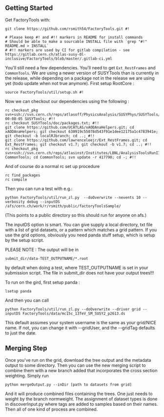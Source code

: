 ## Getting Started

Get FactoryTools with:

```
git clone https://github.com/rsmith54/FactoryTools.git #!
```

```
# Please keep #! and #!! markers in README for install commands
# Should be able to make a sourcable INSTALL file with `grep "#!" README.md > INSTALL`
# #!! markers are used by CI for gitlab compilation - see https://gitlab.cern.ch/atlas-susy-0l-inclusive/FactoryTools/blob/master/.gitlab-ci.yml
```

You'll still need a few dependencies. You'll need to get `Ext_RestFrames` and `CommonTools`. We are using a newer version of SUSYTools than is currently in the release, while depending on a package not in the release we are using yet (todo update when not true anymore).
First setup RootCore :

```
source FactoryTools/util/setup.sh #!
```

Now we can checkout our dependencies using the following :

```
rc checkout_pkg svn+ssh://svn.cern.ch/reps/atlasoff/PhysicsAnalysis/SUSYPhys/SUSYTools/tags/SUSYTools-00-08-05 SUSYTools; #!!
rc checkout SUSYTools/doc/packages.txt; #!!
git clone https://github.com/UCATLAS/xAODAnaHelpers.git; cd xAODAnaHelpers; git checkout 630919c55078d543f91e1dee12175a1c4783941e;  git checkout -b localRJbranch; cd ..; #!!
git clone https://github.com/lawrenceleejr/Ext_RestFrames.git; cd Ext_RestFrames; git checkout v1.7; git checkout -b v1.7; cd ..; #!!
rc checkout_pkg svn+ssh://svn.cern.ch/reps/atlasinst/Institutes/LBNL/AnalysisToolsRunII/CommonTools/trunk/ CommonTools; cd CommonTools; svn update -r 417790; cd -; #!!
```

And of course do a normal rc set up procedure

```
rc find_packages
rc compile
```

Then you can run a test with e.g.:

```
python FactoryTools/util/run_zl.py  --doOverwrite --nevents 10 --verbosity debug --inputDS /afs/cern.ch/work/r/rsmith/public/factoryToolsSample/
```

(This points to a public directory so this should run for anyone on afs.)

The inputDS option is smart.  You can give supply a local directory, txt file with a list of grid datasets, or a pattern which matches a grid pattern.  If you use the grid options, obviously you need panda stuff setup, which is setup by the setup script.

PLEASE NOTE : The output will be in
```
submit_dir/data-TEST_OUTPUTNAME/*.root
```
by default when doing a test, where TEST_OUTPUTNAME is set in your submission script.  The file in submit_dir does not have your output trees!!!


To run on the gird, first setup panda :
```
lsetup panda
```

And then you can call

```
python FactoryTools/util/run_zl.py --doOverwrite --driver grid --inputDS FactoryTools/data/mc15c_13TeV_SM_SUSY2_p2613.ds
```

This default assumes your system username is the same as your grid/NICE name. If not, you can change it with --gridUser, and the --gridTag defaults to just the date.

## Merging Step

Once you've run on the grid, download the tree output and the metadata output to some directory. Then you can use the new merging script to combine them with a new branch added that incorporates the cross section weighting. Simply run

```
python mergeOutput.py --inDir [path to datasets from grid]
```

And it will produce combined files containing the trees. One just needs to weight by the branch normweight. The assignment of dataset types is done in discoverInput.py where tags are added to samples based on their names. Then all of one kind of process are combined.

